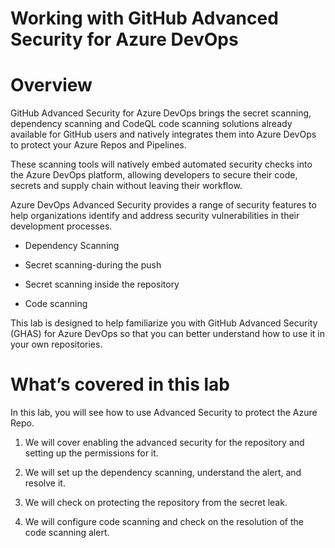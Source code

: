 # Working with GitHub Advanced Security for Azure DevOps

# Overview

GitHub Advanced Security for Azure DevOps brings the secret scanning, dependency scanning and CodeQL code scanning solutions already available for GitHub users and natively integrates them into Azure DevOps to protect your Azure Repos and Pipelines.

These scanning tools will natively embed automated security checks into the Azure DevOps platform, allowing developers to secure their code, secrets and supply chain without leaving their workflow.

Azure DevOps Advanced Security provides a range of security features to help organizations identify and address security vulnerabilities in their development processes.

- Dependency Scanning

- Secret scanning-during the push

- Secret scanning inside the repository

- Code scanning

This lab is designed to help familiarize you with GitHub Advanced Security (GHAS) for Azure DevOps so that you can better understand how to use it in your own repositories.

# What’s covered in this lab

In this lab, you will see how to use Advanced Security to protect the Azure Repo.

1. We will cover enabling the advanced security for the repository and setting up the permissions for it.

2. We will set up the dependency scanning, understand the alert, and resolve it.

3. We will check on protecting the repository from the secret leak.

4. We will configure code scanning and check on the resolution of the code scanning alert.
